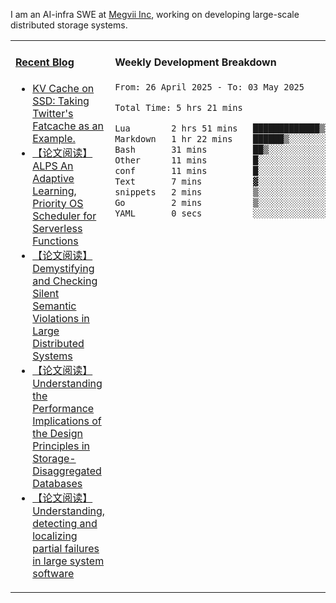 I am an AI-infra SWE at [Megvii Inc](https://en.megvii.com/), working on developing large-scale distributed storage systems.

<table width="960px">
<tr>
<td valign="top" width="50%">

#### <a href="https://www.kongjun18.me" target="_blank">Recent Blog</a>

<!-- BLOG-POST-LIST:START -->
- [KV Cache on SSD: Taking Twitter&#39;s Fatcache as an Example.](https://kongjun18.github.io/posts/kv-cache-on-disk-taking-twitters-fatcache-as-an-example/)
- [【论文阅读】ALPS An Adaptive Learning, Priority OS Scheduler for Serverless Functions](https://kongjun18.github.io/posts/alps-an-adaptive-learning-priority-os-scheduler-for-serverless-functions/)
- [【论文阅读】Demystifying and Checking Silent Semantic Violations in Large Distributed Systems](https://kongjun18.github.io/posts/demystifying-and-checking-silent-semantic-violations-in-large-distributed-systems/)
- [【论文阅读】Understanding the Performance Implications of the Design Principles in Storage-Disaggregated Databases](https://kongjun18.github.io/posts/understanding-the-performance-implications-of-the-design-principles-in-storage-disaggregated-databases/)
- [【论文阅读】Understanding, detecting and localizing partial failures in large system software](https://kongjun18.github.io/posts/understanding-detecting-and-localizing-partial-failures-in-large-system-software/)
<!-- BLOG-POST-LIST:END -->

</td>
<td valign="top" width="50%">

#### Weekly Development Breakdown

<!--START_SECTION:waka-->

```txt
From: 26 April 2025 - To: 03 May 2025

Total Time: 5 hrs 21 mins

Lua        2 hrs 51 mins   █████████████▒░░░░░░░░░░░   53.35 %
Markdown   1 hr 22 mins    ██████▒░░░░░░░░░░░░░░░░░░   25.75 %
Bash       31 mins         ██▒░░░░░░░░░░░░░░░░░░░░░░   09.80 %
Other      11 mins         █░░░░░░░░░░░░░░░░░░░░░░░░   03.57 %
conf       11 mins         █░░░░░░░░░░░░░░░░░░░░░░░░   03.47 %
Text       7 mins          ▓░░░░░░░░░░░░░░░░░░░░░░░░   02.43 %
snippets   2 mins          ▒░░░░░░░░░░░░░░░░░░░░░░░░   00.79 %
Go         2 mins          ▒░░░░░░░░░░░░░░░░░░░░░░░░   00.70 %
YAML       0 secs          ░░░░░░░░░░░░░░░░░░░░░░░░░   00.13 %
```

<!--END_SECTION:waka-->
</td>
</tr>

</table>

